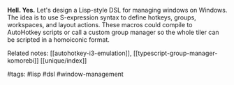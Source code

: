 **Hell. Yes.** Let's design a Lisp-style DSL for managing windows on Windows. The idea is to use S-expression syntax to define hotkeys, groups, workspaces, and layout actions. These macros could compile to AutoHotkey scripts or call a custom group manager so the whole tiler can be scripted in a homoiconic format.

Related notes: [[autohotkey-i3-emulation]], [[typescript-group-manager-komorebi]] [[unique/index]]

#tags: #lisp #dsl #window-management
